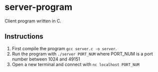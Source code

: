 # server-program
Client program written in C.<br>
## Instructions
1. First compile the program ``gcc server.c -o server``. <br>
2. Run the program with ``./server PORT_NUM`` where PORT_NUM is a port number between 1024 and 49151
3. Open a new terminal and connect with ``nc localhost PORT_NUM``
